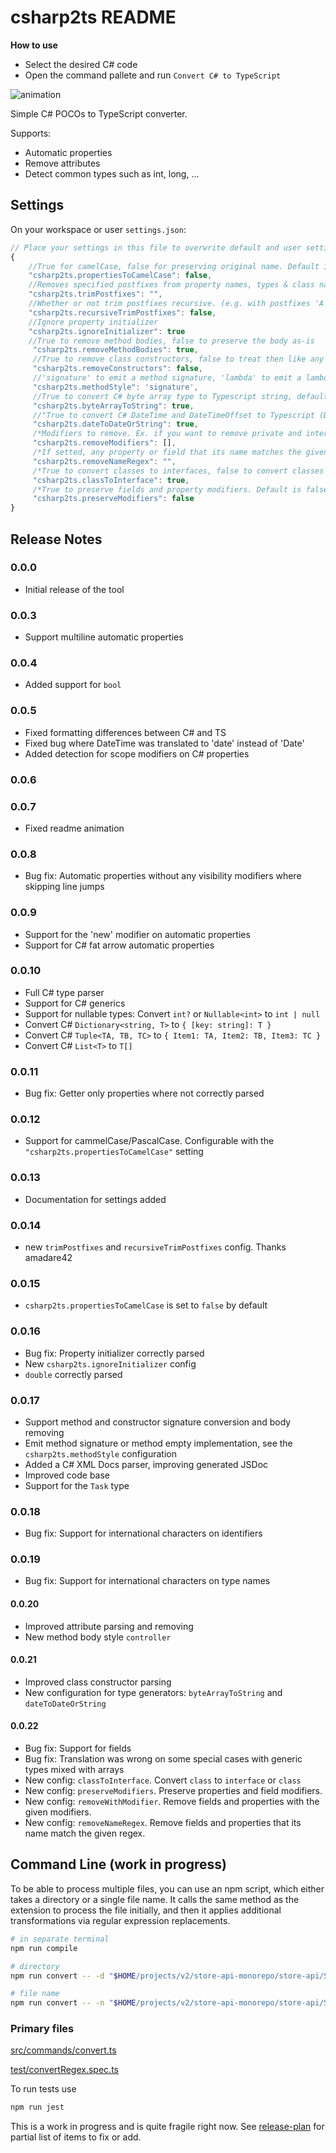 # csharp2ts README

**How to use**
- Select the desired C# code
- Open the command pallete and run `Convert C# to TypeScript`

![animation](https://raw.githubusercontent.com/RafaelSalguero/CSharp2TS/master/images/animation.gif)

Simple C# POCOs to TypeScript converter.

Supports:
- Automatic properties
- Remove attributes
- Detect common types such as int, long, ... 

## Settings
On your workspace or user `settings.json`:

```js
// Place your settings in this file to overwrite default and user settings.
{
    //True for camelCase, false for preserving original name. Default is true
    "csharp2ts.propertiesToCamelCase": false,
    //Removes specified postfixes from property names, types & class names. Can be array OR string. Case-sensitive.
    "csharp2ts.trimPostfixes": "",
    //Whether or not trim postfixes recursive. (e.g. with postfixes 'A' & 'B' PersonAAB will become PersonAA when it's false & Person when it's true)
    "csharp2ts.recursiveTrimPostfixes": false,
    //Ignore property initializer    
    "csharp2ts.ignoreInitializer": true
    //True to remove method bodies, false to preserve the body as-is
     "csharp2ts.removeMethodBodies": true,
     //True to remove class constructors, false to treat then like any other method
     "csharp2ts.removeConstructors": false,
     //'signature' to emit a method signature, 'lambda' to emit a lambda function. 'controller' to emit a lambda to call an async controller
     "csharp2ts.methodStyle": 'signature',
     //True to convert C# byte array type to Typescript string, defaults to true since the serialization of C# byte[] results in a string
     "csharp2ts.byteArrayToString": true,
     //"True to convert C# DateTime and DateTimeOffset to Typescript (Date | string), defaults to true since the serialization of C# DateTime results in a string"s
     "csharp2ts.dateToDateOrString": true,
     /*Modifiers to remove. Ex. if you want to remove private and internal members set to ['private', 'internal']*/
     "csharp2ts.removeModifiers": [],
     /*If setted, any property or field that its name matches the given regex will be removed, Ex. if you want to remove backing fields starting with underscore set to "_[a-z][a-zA-Z0-9]*" */
     "csharp2ts.removeNameRegex": "",
     /*True to convert classes to interfaces, false to convert classes to classes. Default is true*/
     "csharp2ts.classToInterface": true,
     /*True to preserve fields and property modifiers. Default is false*/
     "csharp2ts.preserveModifiers": false
}
```

## Release Notes
### 0.0.0

- Initial release of the tool

### 0.0.3

- Support multiline automatic properties

### 0.0.4

- Added support for `bool`

### 0.0.5

- Fixed formatting differences between C# and TS
- Fixed bug where DateTime was translated to 'date' instead of 'Date'
- Added detection for scope modifiers on C# properties

### 0.0.6
### 0.0.7
- Fixed readme animation

### 0.0.8
- Bug fix: Automatic properties without any visibility modifiers where skipping line jumps

### 0.0.9
- Support for the 'new' modifier on automatic properties
- Support for C# fat arrow automatic properties

### 0.0.10
- Full C# type parser
- Support for C# generics
- Support for nullable types: Convert `int?` or `Nullable<int>` to `int | null`
- Convert C# `Dictionary<string, T>` to `{ [key: string]: T }`
- Convert C# `Tuple<TA, TB, TC>` to `{ Item1: TA, Item2: TB, Item3: TC }`
- Convert C# `List<T>` to `T[]`

### 0.0.11
- Bug fix: Getter only properties where not correctly parsed

### 0.0.12
- Support for cammelCase/PascalCase. Configurable with the `"csharp2ts.propertiesToCamelCase"` setting

### 0.0.13
- Documentation for settings added

### 0.0.14
- new `trimPostfixes` and `recursiveTrimPostfixes` config. Thanks amadare42

### 0.0.15
- `csharp2ts.propertiesToCamelCase` is set to `false` by default

### 0.0.16
- Bug fix: Property initializer correctly parsed
- New `csharp2ts.ignoreInitializer` config
- `double` correctly parsed

### 0.0.17
- Support method and constructor signature conversion and body removing
- Emit method signature or method empty implementation, see the `csharp2ts.methodStyle` configuration
- Added a C# XML Docs parser, improving generated JSDoc
- Improved code base
- Support for the `Task` type

### 0.0.18
- Bug fix: Support for international characters on identifiers

### 0.0.19
- Bug fix: Support for international characters on type names

#### 0.0.20
- Improved attribute parsing and removing
- New method body style `controller`

#### 0.0.21
- Improved class constructor parsing
- New configuration for type generators: `byteArrayToString` and `dateToDateOrString`

#### 0.0.22
- Bug fix: Support for fields
- Bug fix: Translation was wrong on some special cases with generic types mixed with arrays
- New config: `classToInterface`. Convert `class` to `interface` or `class`
- New config: `preserveModifiers`. Preserve properties and field modifiers. 
- New config: `removeWithModifier`. Remove fields and properties with the given modifiers.
- New config: `removeNameRegex`. Remove fields and properties that its name match the given regex.

## Command Line (work in progress)

To be able to process multiple files, you can use an npm script, which either takes a directory or a single file name.  It calls the same method as the extension to process the file initially, and then it applies additional transformations via regular expression replacements.

```bash
# in separate terminal
npm run compile

# directory
npm run convert -- -d "$HOME/projects/v2/store-api-monorepo/store-api/Source/ViewModels/Common" -V

# file name
npm run convert -- -n "$HOME/projects/v2/store-api-monorepo/store-api/Source/ViewModels/SEOMetaData.cs" -V
```

### Primary files

[src/commands/convert.ts](src/commands/convert.ts)

[test/convertRegex.spec.ts](test/convertRegex.spec.ts)

To run tests use

```bash
npm run jest
```

This is a work in progress and is quite fragile right now.  See [release-plan](release-plan.md) for partial list of items to fix or add.

